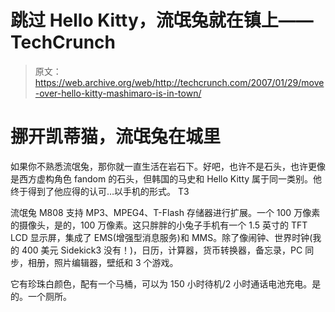 # 跳过 Hello Kitty，流氓兔就在镇上——TechCrunch

> 原文：<https://web.archive.org/web/http://techcrunch.com/2007/01/29/move-over-hello-kitty-mashimaro-is-in-town/>

# 挪开凯蒂猫，流氓兔在城里

如果你不熟悉流氓兔，那你就一直生活在岩石下。好吧，也许不是石头，也许更像是西方虚构角色 fandom 的石头，但韩国的马史和 Hello Kitty 属于同一类别。他终于得到了他应得的认可…以手机的形式。
T3


流氓兔 M808 支持 MP3、MPEG4、T-Flash 存储器进行扩展。一个 100 万像素的摄像头，是的，100 万像素。这只胖胖的小兔子手机有一个 1.5 英寸的 TFT LCD 显示屏，集成了 EMS(增强型消息服务)和 MMS。除了像闹钟、世界时钟(我的 400 美元 Sidekick3 没有！)，日历，计算器，货币转换器，备忘录，PC 同步，相册，照片编辑器，壁纸和 3 个游戏。

它有珍珠白颜色，配有一个马桶，可以为 150 小时待机/2 小时通话电池充电。是的。一个厕所。